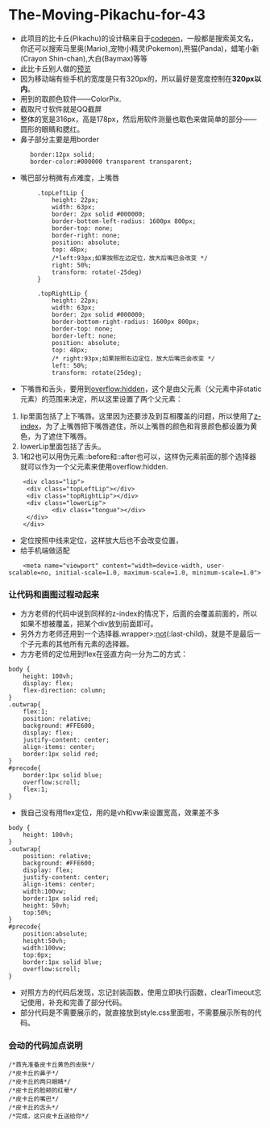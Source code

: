 # The-Moving-Pikachu-for-43
* 此项目的比卡丘(Pikachu)的设计稿来自于[codepen](https://codepen.io/)，一般都是搜索英文名，你还可以搜索马里奥(Mario),宠物小精灵(Pokemon),熊猫(Panda)，蜡笔小新(Crayon Shin-chan),大白(Baymax)等等
* 此比卡丘别人做的[预览](https://codepen.io/TeorikDeli/pen/CozBw)
* 因为移动端有些手机的宽度是只有320px的，所以最好是宽度控制在**320px以内**。
* 用到的取颜色软件——ColorPix.
* 截取尺寸软件就是QQ截屏
* 整体的宽是316px，高是178px，然后用软件测量也取色来做简单的部分——圆形的眼睛和腮红。
* 鼻子部分主要是用border
```
      border:12px solid;
      border-color:#000000 transparent transparent;
```
* 嘴巴部分稍微有点难度，上嘴唇
```
        .topLeftLip {
            height: 22px;
            width: 63px;
            border: 2px solid #000000;
            border-bottom-left-radius: 1600px 800px;
            border-top: none;
            border-right: none;
            position: absolute;
            top: 48px;
            /*left:93px;如果按照左边定位，放大后嘴巴会改变 */
            right: 50%;
            transform: rotate(-25deg)
        }

        .topRightLip {
            height: 22px;
            width: 63px;
            border: 2px solid #000000;
            border-bottom-right-radius: 1600px 800px;
            border-top: none;
            border-left: none;
            position: absolute;
            top: 48px;
            /* right:93px;如果按照右边定位，放大后嘴巴会改变 */
            left: 50%;
            transform: rotate(25deg);
```
* 下嘴唇和舌头，要用到[overflow:hidden](https://developer.mozilla.org/en-US/docs/Web/CSS/overflow)，这个是由父元素（父元素中非static元素）的范围来决定，所以这里设置了两个父元素：
1. lip里面包括了上下嘴唇。这里因为还要涉及到互相覆盖的问题，所以使用了[z-index](https://developer.mozilla.org/zh-CN/docs/Web/CSS/z-index)，为了上嘴唇把下嘴唇遮住，所以上嘴唇的颜色和背景颜色都设置为黄色，为了遮住下嘴唇。
2. lowerLip里面包括了舌头。
3. 1和2也可以用伪元素::before和::after也可以，这样伪元素前面的那个选择器就可以作为一个父元素来使用overflow:hidden.
```
    <div class="lip">
     <div class="topLeftLip"></div>
     <div class="topRightLip"></div>
     <div class="lowerLip">
            <div class="tongue"></div>
     </div>
    </div>
```
* 定位按照中线来定位，这样放大后也不会改变位置，
* 给手机端做适配
```
    <meta name="viewport" content="width=device-width, user-scalable=no, initial-scale=1.0, maximum-scale=1.0, minimum-scale=1.0">
```
### 让代码和画图过程动起来
* 方方老师的代码中说到同样的z-index的情况下，后面的会覆盖前面的，所以如果不想被覆盖，把某个div放到前面即可。
* 另外方方老师还用到一个选择器.wrapper>:[not](https://developer.mozilla.org/zh-CN/docs/Web/CSS/:not)(:last-child)，就是不是最后一个子元素的其他所有元素的选择器。
* 方方老师的定位用到flex在竖直方向一分为二的方式：
```
body {
    height: 100vh;
    display: flex;
    flex-direction: column;
}
.outwrap{
    flex:1;
    position: relative;
    background: #FFE600;
    display: flex;
    justify-content: center;
    align-items: center;
    border:1px solid red;
}
#precode{
    border:1px solid blue;
    overflow:scroll;
    flex:1;
}
```
* 我自己没有用flex定位，用的是vh和vw来设置宽高，效果差不多
```
body {
    height: 100vh;
}
.outwrap{
    position: relative;
    background: #FFE600;
    display: flex;
    justify-content: center;
    align-items: center;
    width:100vw;
    border:1px solid red;
    height: 50vh;
    top:50%;
}
#precode{
    position:absolute;
    height:50vh;
    width:100vw;
    top:0px;
    border:1px solid blue;
    overflow:scroll;
}
```
* 对照方方的代码后发现，忘记封装函数，使用立即执行函数，clearTimeout忘记使用，补充和完善了部分代码。
* 部分代码是不需要展示的，就直接放到style.css里面啦，不需要展示所有的代码。
### 会动的代码加点说明
```
/*首先准备皮卡丘黄色的皮肤*/
/*皮卡丘的鼻子*/
/*皮卡丘的两只眼睛*/
/*皮卡丘的脸颊的红晕*/
/*皮卡丘的嘴巴*/
/*皮卡丘的舌头*/
/*完成，这只皮卡丘送给你*/
```
